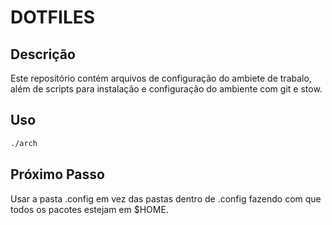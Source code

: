 # DOTFILES

## Descrição 
Este repositório contém arquivos de configuração do ambiete de trabalo, além
de scripts para instalação e configuração do ambiente com git e stow.

## Uso
```bash
./arch
```

## Próximo Passo
 Usar a pasta .config em vez das pastas dentro de .config fazendo com que todos
 os pacotes estejam em $HOME.
